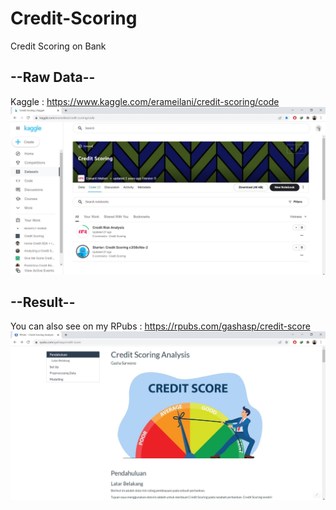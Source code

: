 # Credit-Scoring

Credit Scoring on Bank

## --Raw Data--
Kaggle : https://www.kaggle.com/erameilani/credit-scoring/code
<img src="https://github.com/gashasp/Credit-Scoring/blob/main/Capture.JPG">

## --Result--
You can also see on my RPubs : https://rpubs.com/gashasp/credit-score
<img src="https://github.com/gashasp/Credit-Scoring/blob/main/Capturee.JPG">
